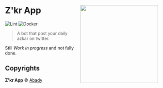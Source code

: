 # Z'kr App <img src="https://i.imgur.com/5E33GmQ.png" align="right" width="256">
![Lint](https://github.com/iiAbady/zkrapp/workflows/Lint/badge.svg)
![Docker](https://github.com/iiAbady/zkrapp/workflows/Docker/badge.svg)

> A bot that post your daily azkar on twitter.

Still *Work in progress* and not fully done.

## Copyrights

**Z'kr App** © [Abady](https://github.com/iiAbady)

